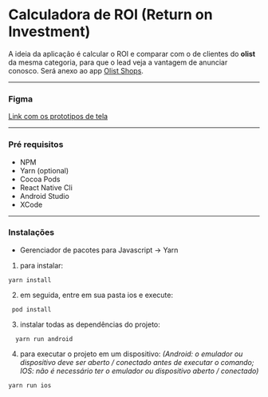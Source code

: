 # Calculadora de ROI (Return on Investment)

A ideia da aplicação é calcular o ROI e comparar com o de clientes do **olist** da mesma categoria, para que o lead veja a vantagem de anunciar conosco. 
Será anexo ao app [Olist Shops](https://www.olistshops.com).

------------
### Figma

[Link com os prototipos de tela](https://www.figma.com/proto/jXGfMRoyTOH5fJRu37KPtE/Untitled?node-id=7%3A7&scaling=scale-down "Link do Figma com os prototipos de tela")

------------
### Pré requisitos
- NPM
- Yarn (optional)
- Cocoa Pods
- React Native Cli
- Android Studio
- XCode

------------
### Instalações
- Gerenciador de pacotes para Javascript -> Yarn
1. para instalar: 
```shell
yarn install
```
2. em seguida, entre em sua pasta ios e execute: 
```shell
 pod install
```
3. instalar todas as dependências do projeto: 
```shell
  yarn run android
  ```
4. para executar o projeto em um dispositivo: 
*(Android: o emulador ou dispositivo deve ser aberto / conectado antes de executar o comando; 
IOS: não é necessário ter o emulador ou dispositivo aberto / conectado)*
```shell
yarn run ios
```
